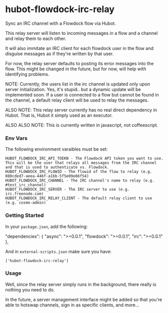 hubot-flowdock-irc-relay
========================

Sync an IRC channel with a Flowdock flow via Hubot.

This relay server will listen to incoming messages in a flow and a channel and relay them to each other.

It will also immitate an IRC client for each flowdock user in the flow and disguise messages as if they're written by that user.

For now, the relay server defaults to posting its error messages into the flow. This might be changed in the future, but for now, will help with identifying problems.

NOTE: Currently, the users list in the irc channel is updated only upon server initialization. Yes, it's stupid.. but a dynamic update will be implemented soon. If a user is connected to a flow but cannot be found in the channel, a default relay client will be used to relay the messages.

ALSO NOTE: This relay server currently has no real direct dependency in Hubot. That is, Hubot it simply used as an executor.

ALSO ALSO NOTE: This is currently written in javascript, not coffeescript.

### Env Vars

The following environment varaibles must be set:

    HUBOT_FLOWDOCK_IRC_API_TOEKN - The Flowdock API token you want to use. This will be the user that relays all messages from the IRC channel and that is used to authenticate vs. Flowdock.
    HUBOT_FLOWDOCK_IRC_FLOWID - The flowid of the flow to relay (e.g. 080cded7-aeea-446f-a1bb-5f5e09e66f54)
    HUBOT_FLOWDOCK_IRC_CHANNEL - The IRC channel's name to relay (e.g. #test_irc_channel)
    HUBOT_FLOWDOCK_IRC_SERVER - The IRC server to use (e.g. irc.freenode.com)
    HUBOT_FLOWDOCK_IRC_RELAY_CLIENT - The default relay client to use (e.g. cosmo-admin)

### Getting Started

In your `package.json`, add the following:

  "dependencies": {
    "async": ">=0.0.1",
    "flowdock": ">=0.0.1",
    "irc": ">=0.0.1"
  },

And in `external-scripts.json` make sure you have:

    ['hubot-flowdock-irc-relay']

### Usage

Well, since the relay server simply runs in the background, there really is nothing you need to do.

In the future, a server management interface might be added so that you're able to hotswap channels, sign in as specific clients, and more...

